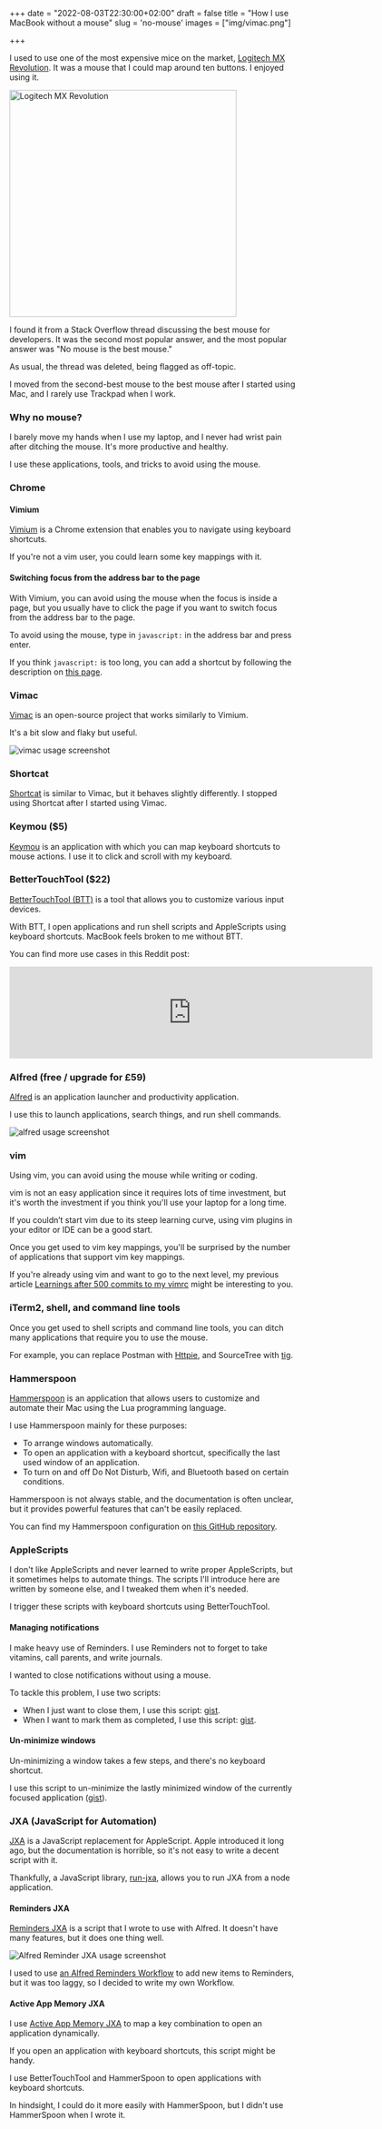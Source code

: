 +++
date = "2022-08-03T22:30:00+02:00"
draft = false
title = "How I use MacBook without a mouse"
slug = 'no-mouse'
images = ["img/vimac.png"]

+++

I used to use one of the most expensive mice on the market,
[Logitech MX Revolution](https://www.cnet.com/reviews/logitech-mx-revolution-review/).
It was a mouse that I could map around ten buttons. I enjoyed using it.

<img src="/img/1200px-Logitech_MX_Revolution_a.png" alt="Logitech MX Revolution" width="400px" />

I found it from a Stack Overflow thread discussing the best mouse for developers.
It was the second most popular answer, and the most popular answer was "No mouse is the best mouse."

As usual, the thread was deleted, being flagged as off-topic.

I moved from the second-best mouse to the best mouse after I started using Mac, and I rarely use Trackpad when I work.

### Why no mouse?

I barely move my hands when I use my laptop, and I never had wrist pain after ditching the mouse.
It's more productive and healthy.

I use these applications, tools, and tricks to avoid using the mouse.

### Chrome

#### Vimium

[Vimium](https://chrome.google.com/webstore/detail/vimium/dbepggeogbaibhgnhhndojpepiihcmeb?hl=en)
is a Chrome extension that enables you to navigate using keyboard shortcuts.

If you're not a vim user, you could learn some key mappings with it.

#### Switching focus from the address bar to the page

With Vimium, you can avoid using the mouse when the focus is inside a page, but you usually have to click the page if you want to switch focus from the address bar to the page.

To avoid using the mouse, type in `javascript:` in the address bar and press enter.

If you think `javascript:` is too long, you can add a shortcut by following the description on [this page](https://stackoverflow.com/a/30567119/524588).

### Vimac

[Vimac](https://vimacapp.com/)
is an open-source project that works similarly to Vimium.

It's a bit slow and flaky but useful.

<img src="/img/vimac.png" alt="vimac usage screenshot" />

### Shortcat

[Shortcat](https://shortcat.app/)
is similar to Vimac, but it behaves slightly differently.
I stopped using Shortcat after I started using Vimac.

### Keymou ($5)

[Keymou](https://manytricks.com/keymou/)
is an application with which you can map keyboard shortcuts to mouse actions.
I use it to click and scroll with my keyboard.

### BetterTouchTool ($22)

[BetterTouchTool (BTT)](https://folivora.ai/)
is a tool that allows you to customize various input devices.

With BTT, I open applications and run shell scripts and AppleScripts using keyboard shortcuts.
MacBook feels broken to me without BTT.

You can find more use cases in this Reddit post:
<iframe id="reddit-embed" src="https://www.redditmedia.com/r/MacOS/comments/nke8g6/bettertouchtool_is_one_of_the_most_worthit/?ref_source=embed&amp;ref=share&amp;embed=true&amp;showmedia=false" sandbox="allow-scripts allow-same-origin allow-popups" style="border: none;" height="162" width="640" scrolling="no"></iframe>

### Alfred (free / upgrade for £59)

[Alfred](https://www.alfredapp.com/)
is an application launcher and productivity application.

I use this to launch applications, search things, and run shell commands.

<img src="/img/alfred.png" alt="alfred usage screenshot" />

### vim

Using vim, you can avoid using the mouse while writing or coding.

vim is not an easy application since it requires lots of time investment, but it's worth the investment if you think you'll use your laptop for a long time.

If you couldn’t start vim due to its steep learning curve, using vim plugins in your editor or IDE can be a good start.

Once you get used to vim key mappings, you'll be surprised by the number of applications that support vim key mappings.

If you're already using vim and want to go to the next level, my previous article [Learnings after 500 commits to my vimrc](https://iamsang.com/en/2022/04/13/vimrc/) might be interesting to you.

### iTerm2, shell, and command line tools

Once you get used to shell scripts and command line tools, you can ditch many applications that require you to use the mouse.

For example, you can replace Postman with [Httpie](https://httpie.io/), and SourceTree with [tig](https://jonas.github.io/tig/).

### Hammerspoon

[Hammerspoon](https://www.hammerspoon.org/) is an application that allows users to customize and automate their Mac using the Lua programming language.

I use Hammerspoon mainly for these purposes:
* To arrange windows automatically.
* To open an application with a keyboard shortcut, specifically the last used window of an application.
* To turn on and off Do Not Disturb, Wifi, and Bluetooth based on certain conditions.

Hammerspoon is not always stable, and the documentation is often unclear, but it provides powerful features that can't be easily replaced.

You can find my Hammerspoon configuration on [this GitHub repository](https://github.com/Sangdol/hammerspoon-config).

### AppleScripts

I don't like AppleScripts and never learned to write proper AppleScripts, but it sometimes helps to automate things. The scripts I'll introduce here are written by someone else, and I tweaked them when it's needed.

I trigger these scripts with keyboard shortcuts using BetterTouchTool.

#### Managing notifications

I make heavy use of Reminders. I use Reminders not to forget to take vitamins, call parents, and write journals.

I wanted to close notifications without using a mouse.

To tackle this problem, I use two scripts:

* When I just want to close them, I use this script: [gist](https://gist.github.com/Sangdol/7aed31e13f68b8f916045b5b3f1938b5).
* When I want to mark them as completed, I use this script: [gist](https://gist.github.com/Sangdol/4d3122f61f1d923718342c55146224b6).

#### Un-minimize windows

Un-minimizing a window takes a few steps, and there's no keyboard shortcut.

I use this script to un-minimize the lastly minimized window of the currently focused application ([gist](https://gist.github.com/Sangdol/bff520b39778e268aef45a7f592596aa)).

### JXA (JavaScript for Automation)

[JXA](https://developer.apple.com/library/archive/releasenotes/InterapplicationCommunication/RN-JavaScriptForAutomation/Articles/Introduction.html) is a JavaScript replacement for AppleScript. Apple introduced it long ago, but the documentation is horrible, so it's not easy to write a decent script with it.

Thankfully, a JavaScript library, [run-jxa](https://github.com/sindresorhus/run-jxa), allows you to run JXA from a node application.

#### Reminders JXA

[Reminders JXA](https://github.com/Sangdol/reminders-jxa) is a script that I wrote to use with Alfred. It doesn't have many features, but it does one thing well.

<img src="/img/alfred-reminders-jxa.png" alt="Alfred Reminder JXA usage screenshot" />

I used to use [an Alfred Reminders Workflow](https://github.com/surrealroad/alfred-reminders) to add new items to Reminders, but it was too laggy, so I decided to write my own Workflow.

#### Active App Memory JXA

I use [Active App Memory JXA](https://github.com/Sangdol/active-app-memory-jxa) to map a key combination to open an application dynamically.

If you open an application with keyboard shortcuts, this script might be handy.

I use BetterTouchTool and HammerSpoon to open applications with keyboard shortcuts.

In hindsight, I could do it more easily with HammerSpoon, but I didn't use HammerSpoon when I wrote it.
